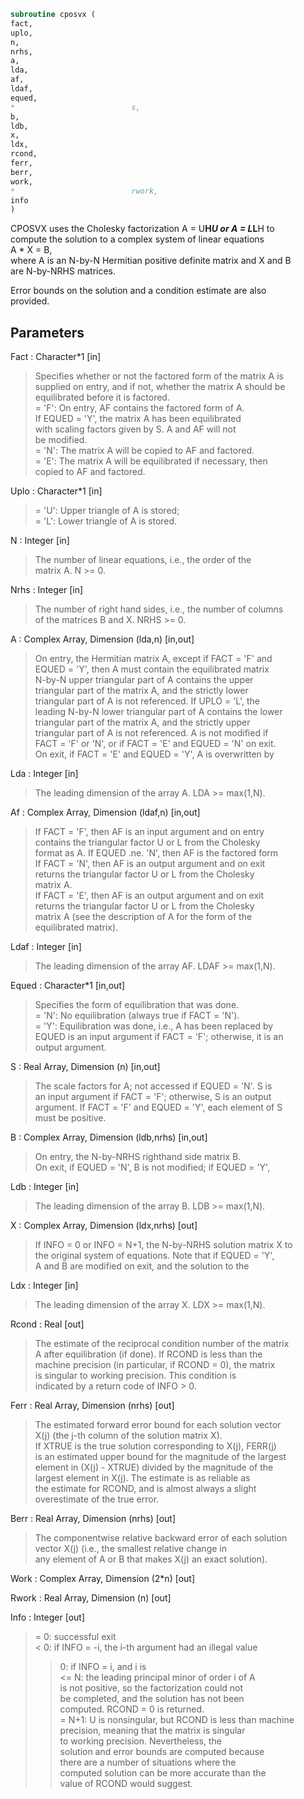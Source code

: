 ```fortran  
subroutine cposvx (  
fact,  
uplo,  
n,  
nrhs,  
a,  
lda,  
af,  
ldaf,  
equed,  
*                          s,  
b,  
ldb,  
x,  
ldx,  
rcond,  
ferr,  
berr,  
work,  
*                          rwork,  
info  
)  
```  
  
CPOSVX uses the Cholesky factorization A = U**H*U or A = L*L**H to  
compute the solution to a complex system of linear equations  
A * X = B,  
where A is an N-by-N Hermitian positive definite matrix and X and B  
are N-by-NRHS matrices.  
  
Error bounds on the solution and a condition estimate are also  
provided.  
  
## Parameters  
Fact : Character*1 [in]  
> Specifies whether or not the factored form of the matrix A is  
> supplied on entry, and if not, whether the matrix A should be  
> equilibrated before it is factored.  
> = 'F':  On entry, AF contains the factored form of A.  
> If EQUED = 'Y', the matrix A has been equilibrated  
> with scaling factors given by S.  A and AF will not  
> be modified.  
> = 'N':  The matrix A will be copied to AF and factored.  
> = 'E':  The matrix A will be equilibrated if necessary, then  
> copied to AF and factored.  
  
Uplo : Character*1 [in]  
> = 'U':  Upper triangle of A is stored;  
> = 'L':  Lower triangle of A is stored.  
  
N : Integer [in]  
> The number of linear equations, i.e., the order of the  
> matrix A.  N >= 0.  
  
Nrhs : Integer [in]  
> The number of right hand sides, i.e., the number of columns  
> of the matrices B and X.  NRHS >= 0.  
  
A : Complex Array, Dimension (lda,n) [in,out]  
> On entry, the Hermitian matrix A, except if FACT = 'F' and  
> EQUED = 'Y', then A must contain the equilibrated matrix  
> N-by-N upper triangular part of A contains the upper  
> triangular part of the matrix A, and the strictly lower  
> triangular part of A is not referenced.  If UPLO = 'L', the  
> leading N-by-N lower triangular part of A contains the lower  
> triangular part of the matrix A, and the strictly upper  
> triangular part of A is not referenced.  A is not modified if  
> FACT = 'F' or 'N', or if FACT = 'E' and EQUED = 'N' on exit.  
> On exit, if FACT = 'E' and EQUED = 'Y', A is overwritten by  
  
Lda : Integer [in]  
> The leading dimension of the array A.  LDA >= max(1,N).  
  
Af : Complex Array, Dimension (ldaf,n) [in,out]  
> If FACT = 'F', then AF is an input argument and on entry  
> contains the triangular factor U or L from the Cholesky  
> format as A.  If EQUED .ne. 'N', then AF is the factored form  
> If FACT = 'N', then AF is an output argument and on exit  
> returns the triangular factor U or L from the Cholesky  
> matrix A.  
> If FACT = 'E', then AF is an output argument and on exit  
> returns the triangular factor U or L from the Cholesky  
> matrix A (see the description of A for the form of the  
> equilibrated matrix).  
  
Ldaf : Integer [in]  
> The leading dimension of the array AF.  LDAF >= max(1,N).  
  
Equed : Character*1 [in,out]  
> Specifies the form of equilibration that was done.  
> = 'N':  No equilibration (always true if FACT = 'N').  
> = 'Y':  Equilibration was done, i.e., A has been replaced by  
> EQUED is an input argument if FACT = 'F'; otherwise, it is an  
> output argument.  
  
S : Real Array, Dimension (n) [in,out]  
> The scale factors for A; not accessed if EQUED = 'N'.  S is  
> an input argument if FACT = 'F'; otherwise, S is an output  
> argument.  If FACT = 'F' and EQUED = 'Y', each element of S  
> must be positive.  
  
B : Complex Array, Dimension (ldb,nrhs) [in,out]  
> On entry, the N-by-NRHS righthand side matrix B.  
> On exit, if EQUED = 'N', B is not modified; if EQUED = 'Y',  
  
Ldb : Integer [in]  
> The leading dimension of the array B.  LDB >= max(1,N).  
  
X : Complex Array, Dimension (ldx,nrhs) [out]  
> If INFO = 0 or INFO = N+1, the N-by-NRHS solution matrix X to  
> the original system of equations.  Note that if EQUED = 'Y',  
> A and B are modified on exit, and the solution to the  
  
Ldx : Integer [in]  
> The leading dimension of the array X.  LDX >= max(1,N).  
  
Rcond : Real [out]  
> The estimate of the reciprocal condition number of the matrix  
> A after equilibration (if done).  If RCOND is less than the  
> machine precision (in particular, if RCOND = 0), the matrix  
> is singular to working precision.  This condition is  
> indicated by a return code of INFO > 0.  
  
Ferr : Real Array, Dimension (nrhs) [out]  
> The estimated forward error bound for each solution vector  
> X(j) (the j-th column of the solution matrix X).  
> If XTRUE is the true solution corresponding to X(j), FERR(j)  
> is an estimated upper bound for the magnitude of the largest  
> element in (X(j) - XTRUE) divided by the magnitude of the  
> largest element in X(j).  The estimate is as reliable as  
> the estimate for RCOND, and is almost always a slight  
> overestimate of the true error.  
  
Berr : Real Array, Dimension (nrhs) [out]  
> The componentwise relative backward error of each solution  
> vector X(j) (i.e., the smallest relative change in  
> any element of A or B that makes X(j) an exact solution).  
  
Work : Complex Array, Dimension (2*n) [out]  
  
Rwork : Real Array, Dimension (n) [out]  
  
Info : Integer [out]  
> = 0: successful exit  
> < 0: if INFO = -i, the i-th argument had an illegal value  
> > 0: if INFO = i, and i is  
> <= N:  the leading principal minor of order i of A  
> is not positive, so the factorization could not  
> be completed, and the solution has not been  
> computed. RCOND = 0 is returned.  
> = N+1: U is nonsingular, but RCOND is less than machine  
> precision, meaning that the matrix is singular  
> to working precision.  Nevertheless, the  
> solution and error bounds are computed because  
> there are a number of situations where the  
> computed solution can be more accurate than the  
> value of RCOND would suggest.  
  
